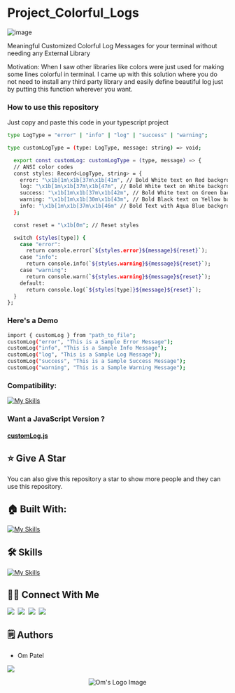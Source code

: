 # Project_Colorful_Logs

![image](https://github.com/user-attachments/assets/00f90012-be67-4d73-b172-46f55c37f226)

Meaningful Customized Colorful Log Messages for your terminal without needing any External Library

Motivation: When I saw other libraries like colors were just used for making some lines colorful in terminal.
I came up with this solution where you do not need to install any third party library and easily define beautiful 
log just by putting this function wherever you want.

### How to use this repository
Just copy and paste this code in your typescript project
```bash
type LogType = "error" | "info" | "log" | "success" | "warning";

type customLogType = (type: LogType, message: string) => void;

  export const customLog: customLogType = (type, message) => {
  // ANSI color codes
  const styles: Record<LogType, string> = {
    error: "\x1b[1m\x1b[37m\x1b[41m", // Bold White text on Red background
    log: "\x1b[1m\x1b[37m\x1b[47m", // Bold White text on White background
    success: "\x1b[1m\x1b[37m\x1b[42m", // Bold White text on Green background
    warning: "\x1b[1m\x1b[30m\x1b[43m", // Bold Black text on Yellow background
    info: "\x1b[1m\x1b[37m\x1b[46m" // Bold Text with Aqua Blue background
  };

  const reset = "\x1b[0m"; // Reset styles

  switch (styles[type]) {
    case "error":
      return console.error(`${styles.error}${message}${reset}`);
    case "info":
      return console.info(`${styles.warning}${message}${reset}`);
    case "warning":
      return console.warn(`${styles.warning}${message}${reset}`);
    default:
      return console.log(`${styles[type]}${message}${reset}`);
  }
};
```

### Here's a Demo
```bash
import { customLog } from "path_to_file";
customLog("error", "This is a Sample Error Message");
customLog("info", "This is a Sample Info Message");
customLog("log", "This is a Sample Log Message");
customLog("success", "This is a Sample Success Message");
customLog("warning", "This is a Sample Warning Message");
```

### Compatibility:
[![My Skills](https://skillicons.dev/icons?i=js,ts)](https://skillicons.dev)

### Want a JavaScript Version ?
#### [customLog.js](src/customLogs/customLogs.js)

## :star: Give A Star

You can also give this repository a star to show more people and they can use this repository.

## 🏠 Built With:

[![My Skills](https://skillicons.dev/icons?i=ts,bun,vscode,arch,linux)](https://skillicons.dev)

## 🛠 Skills

[![My Skills](https://skillicons.dev/icons?i=git,github)](https://skillicons.dev)


## 🙋‍♂️ Connect With Me

[<img src="https://skillicons.dev/icons?i=github" />](https://github.com/omunite215)&nbsp;
[<img src="https://skillicons.dev/icons?i=linkedin" />](https://www.linkedin.com/in/om-patel-401068143/)&nbsp;
[<img src="https://skillicons.dev/icons?i=instagram" />](https://www.instagram.com/_21omp/)&nbsp;
[<img src="https://skillicons.dev/icons?i=devto" />](https://portfolio-jade-gamma-13.vercel.app/)


## 🗒️ Authors
- Om Patel

<p align="left">
  <a href="https://skillicons.dev">
    <a href="https://github.com/omunite215">
      <img src="https://skillicons.dev/icons?i=github" />
    </a>
  </a>
</p>

<p align="center">
  <img src="https://github.com/user-attachments/assets/c1599499-a256-4900-a3d8-25d20dc7f5ae" alt="Om's Logo Image"/>
</p>
